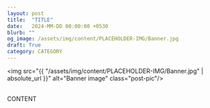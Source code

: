 ```yaml
---
layout: post
title:  "TITLE"
date:   2024-MM-DD 00:00:00 +0530
blurb: ""
og_image: /assets/img/content/PLACEHOLDER-IMG/Banner.jpg
draft: True
category: CATEGORY
---
```


<img src="{{ "/assets/img/content/PLACEHOLDER-IMG/Banner.jpg" | absolute_url }}" alt="Banner image" class="post-pic"/>
<br />
<br />

CONTENT
